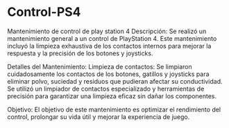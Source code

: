 # Control-PS4
Mantenimiento de control de play station 4 
Descripción:
Se realizó un mantenimiento general a un control de PlayStation 4. Este mantenimiento incluyó la limpieza exhaustiva de los contactos internos para mejorar la respuesta y la precisión de los botones y joysticks.

Detalles del Mantenimiento:
Limpieza de contactos: Se limpiaron cuidadosamente los contactos de los botones, gatillos y joysticks para eliminar polvo, suciedad y residuos que pudieran afectar su conductividad. Se utilizó un limpiador de contactos especializado y herramientas de precisión para garantizar una limpieza eficaz sin dañar los componentes.

Objetivo:
El objetivo de este mantenimiento es optimizar el rendimiento del control, prolongar su vida útil y mejorar la experiencia de juego.
